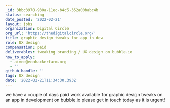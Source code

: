 ```yaml
---
_id: 3bbc3970-930a-11ec-b4c5-352a00babc4b
status: searching
date_posted: '2022-02-21'
layout: jobs
organization: Digital Circle
org_url: 'https://thedigitalcircle.org/'
title: graphic design tweaks for app in dev
role: UX design
compensation: paid
deliverables: tweaking branding / UX design on bubble.io
how_to_apply:
  - aimee@ecohackerfarm.org
  - ''
github_handle: ''
tags: UX design
date: '2022-02-21T11:34:30.393Z'
---
```

we have a couple of days paid work available for graphic design tweaks on an app in development on bubble.io
please get in touch today as it is urgent!
